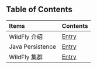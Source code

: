 ## Table of Contents

| **Items** | **Contents** |
|:----------|:-------------|
|WildFly 介绍 |[Entry](introduction/README.md) |
|Java Persistence |[Entry](persistence/README.md) |
|WildFly 集群 |[Entry](cluster/README.md) |
